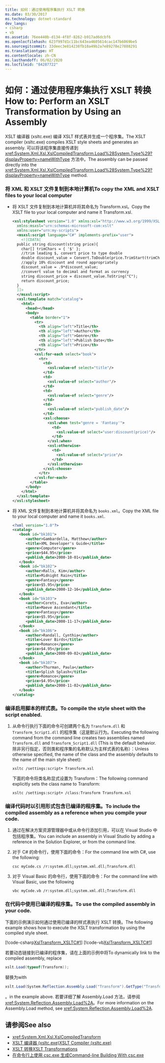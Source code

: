 ```yaml
---
title: 如何：通过使用程序集执行 XSLT 转换
ms.date: 03/30/2017
ms.technology: dotnet-standard
dev_langs:
- csharp
- vb
ms.assetid: 76ee440b-d134-4f8f-8262-b917ad6dcbf6
ms.openlocfilehash: 623f997d1c11bc643ea4605614cac147b6069be5
ms.sourcegitcommit: 33deec3e814238fb18a49b2a7e89278e27888291
ms.translationtype: HT
ms.contentlocale: zh-CN
ms.lasthandoff: 06/02/2020
ms.locfileid: "84287722"
---
```

# <a name="how-to-perform-an-xslt-transformation-by-using-an-assembly"></a><span data-ttu-id="ae846-102">如何：通过使用程序集执行 XSLT 转换</span><span class="sxs-lookup"><span data-stu-id="ae846-102">How to: Perform an XSLT Transformation by Using an Assembly</span></span>
<span data-ttu-id="ae846-103">XSLT 编译器 (xsltc.exe) 编译 XSLT 样式表并生成一个程序集。</span><span class="sxs-lookup"><span data-stu-id="ae846-103">The XSLT compiler (xsltc.exe) compiles XSLT style sheets and generates an assembly.</span></span> <span data-ttu-id="ae846-104">可以将该程序集直接传递到 <xref:System.Xml.Xsl.XslCompiledTransform.Load%28System.Type%29?displayProperty=nameWithType> 方法中。</span><span class="sxs-lookup"><span data-stu-id="ae846-104">The assembly can be passed directly into the <xref:System.Xml.Xsl.XslCompiledTransform.Load%28System.Type%29?displayProperty=nameWithType> method.</span></span>  
  
### <a name="to-copy-the-xml-and-xslt-files-to-your-local-computer"></a><span data-ttu-id="ae846-105">将 XML 和 XSLT 文件复制到本地计算机</span><span class="sxs-lookup"><span data-stu-id="ae846-105">To copy the XML and XSLT files to your local computer</span></span>  
  
- <span data-ttu-id="ae846-106">将 XSLT 文件复制到本地计算机并将其命名为 Transform.xsl。</span><span class="sxs-lookup"><span data-stu-id="ae846-106">Copy the XSLT file to your local computer and name it Transform.xsl.</span></span>  
  
    ```xml  
    <xsl:stylesheet version="1.0" xmlns:xsl="http://www.w3.org/1999/XSL/Transform"  
      xmlns:msxsl="urn:schemas-microsoft-com:xslt"  
      xmlns:user="urn:my-scripts">  
      <msxsl:script language="C#" implements-prefix="user">  
        <![CDATA[  
      public string discount(string price){  
        char[] trimChars = { '$' };  
        //trim leading $, convert price to type double  
        double discount_value = Convert.ToDouble(price.TrimStart(trimChars));  
        //apply 10% discount and round appropriately  
        discount_value = .9*discount_value;  
        //convert value to decimal and format as currency  
        string discount_price = discount_value.ToString("C");  
        return discount_price;  
      }  
      ]]>  
      </msxsl:script>  
      <xsl:template match="catalog">  
        <html>  
          <head></head>  
          <body>  
            <table border="1">  
              <tr>  
                <th align="left">Title</th>  
                <th align="left">Author</th>  
                <th align="left">Genre</th>  
                <th align="left">Publish Date</th>  
                <th align="left">Price</th>  
              </tr>  
              <xsl:for-each select="book">  
                <tr>  
                  <td>  
                    <xsl:value-of select="title"/>  
                  </td>  
                  <td>  
                    <xsl:value-of select="author"/>  
                  </td>  
                  <td>  
                    <xsl:value-of select="genre"/>  
                  </td>  
                  <td>  
                    <xsl:value-of select="publish_date"/>  
                  </td>  
                  <xsl:choose>  
                    <xsl:when test="genre = 'Fantasy'">  
                      <td>  
                        <xsl:value-of select="user:discount(price)"/>  
                      </td>  
                    </xsl:when>  
                    <xsl:otherwise>  
                      <td>  
                        <xsl:value-of select="price"/>  
                      </td>  
                    </xsl:otherwise>  
                  </xsl:choose>  
                </tr>  
              </xsl:for-each>  
            </table>  
          </body>  
        </html>  
      </xsl:template>  
    </xsl:stylesheet>  
    ```  
  
- <span data-ttu-id="ae846-107">将 XML 文件复制到本地计算机并将其命名为 `books.xml`。</span><span class="sxs-lookup"><span data-stu-id="ae846-107">Copy the XML file to your local computer and name it `books.xml`.</span></span>  
  
    ```xml  
    <?xml version="1.0"?>  
    <catalog>  
       <book id="bk101">  
          <author>Gambardella, Matthew</author>  
          <title>XML Developer's Guide</title>  
          <genre>Computer</genre>  
          <price>$44.95</price>  
          <publish_date>2000-10-01</publish_date>  
       </book>  
       <book id="bk102">  
          <author>Ralls, Kim</author>  
          <title>Midnight Rain</title>  
          <genre>Fantasy</genre>  
          <price>$5.95</price>  
          <publish_date>2000-12-16</publish_date>  
       </book>  
       <book id="bk103">  
          <author>Corets, Eva</author>  
          <title>Maeve Ascendant</title>  
          <genre>Fantasy</genre>  
          <price>$5.95</price>  
          <publish_date>2000-11-17</publish_date>  
       </book>  
       <book id="bk106">  
          <author>Randall, Cynthia</author>  
          <title>Lover Birds</title>  
          <genre>Romance</genre>  
          <price>$4.95</price>  
          <publish_date>2000-09-02</publish_date>  
       </book>  
       <book id="bk107">  
          <author>Thurman, Paula</author>  
          <title>Splish Splash</title>  
          <genre>Romance</genre>  
          <price>$4.95</price>  
          <publish_date>2000-11-02</publish_date>  
       </book>  
    </catalog>  
    ```  
  
### <a name="to-compile-the-style-sheet-with-the-script-enabled"></a><span data-ttu-id="ae846-108">编译启用脚本的样式表。</span><span class="sxs-lookup"><span data-stu-id="ae846-108">To compile the style sheet with the script enabled.</span></span>  
  
1. <span data-ttu-id="ae846-109">从命令行执行下面的命令可创建两个名为 `Transform.dll` 和 `Transform_Script1.dll` 的程序集（这是默认行为。</span><span class="sxs-lookup"><span data-stu-id="ae846-109">Executing the following command from the command line creates two assemblies named `Transform.dll` and `Transform_Script1.dll` (This is the default behavior.</span></span> <span data-ttu-id="ae846-110">除非另行指定，否则类和程序集的名称默认为主样式表的名称）：</span><span class="sxs-lookup"><span data-stu-id="ae846-110">Unless otherwise specified, the name of the class and the assembly defaults to the name of the main style sheet):</span></span>  
  
    ```console  
    xsltc /settings:script+ Transform.xsl  
    ```
  
    <span data-ttu-id="ae846-111">下面的命令将类名称显式设置为 Transform：</span><span class="sxs-lookup"><span data-stu-id="ae846-111">The following command explicitly sets the class name to Transform:</span></span>  
  
    ```console  
    xsltc /settings:script+ /class:Transform Transform.xsl  
    ```  
  
### <a name="to-include-the-compiled-assembly-as-a-reference-when-you-compile-your-code"></a><span data-ttu-id="ae846-112">编译代码时以引用形式包含已编译的程序集。</span><span class="sxs-lookup"><span data-stu-id="ae846-112">To include the compiled assembly as a reference when you compile your code.</span></span>  
  
1. <span data-ttu-id="ae846-113">通过在解决方案资源管理器中或从命令行添加引用，可以在 Visual Studio 中包括程序集。</span><span class="sxs-lookup"><span data-stu-id="ae846-113">You can include an assembly in Visual Studio by adding a reference in the Solution Explorer, or from the command line.</span></span>  
  
2. <span data-ttu-id="ae846-114">对于 C# 的命令行，使用下面的命令：</span><span class="sxs-lookup"><span data-stu-id="ae846-114">For the command line with C#, use the following:</span></span>  
  
    ```console  
    csc myCode.cs /r:system.dll;system.xml.dll;Transform.dll  
    ```  
  
3. <span data-ttu-id="ae846-115">对于 Visual Basic 的命令行，使用下面的命令：</span><span class="sxs-lookup"><span data-stu-id="ae846-115">For the command line with Visual Basic, use the following</span></span>  
  
    ```console  
    vbc myCode.vb /r:system.dll;system.xml.dll;Transform.dll  
    ```  
  
### <a name="to-use-the-compiled-assembly-in-your-code"></a><span data-ttu-id="ae846-116">在代码中使用已编译的程序集。</span><span class="sxs-lookup"><span data-stu-id="ae846-116">To use the compiled assembly in your code.</span></span>  
  
<span data-ttu-id="ae846-117">下面的示例演示如何通过使用已编译的样式表执行 XSLT 转换。</span><span class="sxs-lookup"><span data-stu-id="ae846-117">The following example shows how to execute the XSLT transformation by using the compiled style sheet.</span></span>  
  
[!code-csharp[XslTransform_XSLTC#1](../../../../samples/snippets/csharp/VS_Snippets_Data/XslTransform_XSLTC/CS/XslTransform_XSLTC.cs#1)]
[!code-vb[XslTransform_XSLTC#1](../../../../samples/snippets/visualbasic/VS_Snippets_Data/XslTransform_XSLTC/VB/XslTransform_XSLTC.vb#1)]  
  
<span data-ttu-id="ae846-118">若要动态链接到已编译的程序集，请在上面的示例中将</span><span class="sxs-lookup"><span data-stu-id="ae846-118">To dynamically link to the compiled assembly, replace</span></span>
  
```csharp  
xslt.Load(typeof(Transform));  
```  
  
<span data-ttu-id="ae846-119">替换为</span><span class="sxs-lookup"><span data-stu-id="ae846-119">with</span></span>  
  
```csharp
xslt.Load(System.Reflection.Assembly.Load("Transform").GetType("Transform"));  
```
  
<span data-ttu-id="ae846-120">。</span><span class="sxs-lookup"><span data-stu-id="ae846-120">in the example above.</span></span> <span data-ttu-id="ae846-121">若要详细了解 Assembly.Load 方法，请参阅 <xref:System.Reflection.Assembly.Load%2A>。</span><span class="sxs-lookup"><span data-stu-id="ae846-121">For more information on the Assembly.Load method, see <xref:System.Reflection.Assembly.Load%2A>.</span></span>  
  
## <a name="see-also"></a><span data-ttu-id="ae846-122">请参阅</span><span class="sxs-lookup"><span data-stu-id="ae846-122">See also</span></span>

- <xref:System.Xml.Xsl.XslCompiledTransform>
- [<span data-ttu-id="ae846-123">XSLT 编译器 (xsltc.exe)</span><span class="sxs-lookup"><span data-stu-id="ae846-123">XSLT Compiler (xsltc.exe)</span></span>](xslt-compiler-xsltc-exe.md)
- [<span data-ttu-id="ae846-124">XSLT 转换</span><span class="sxs-lookup"><span data-stu-id="ae846-124">XSLT Transformations</span></span>](xslt-transformations.md)
- [<span data-ttu-id="ae846-125">在命令行上使用 csc.exe 生成</span><span class="sxs-lookup"><span data-stu-id="ae846-125">Command-line Building With csc.exe</span></span>](../../../csharp/language-reference/compiler-options/command-line-building-with-csc-exe.md)
